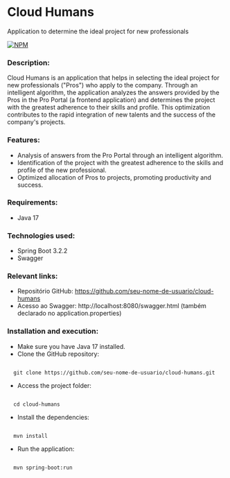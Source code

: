 # Cloud Humans

Application to determine the ideal project for new professionals

[![NPM](https://img.shields.io/npm/l/react)](https://github.com/EdvanLSBJunior/cloud-humans/blob/main/LICENSE)

### Description:

Cloud Humans is an application that helps in selecting the ideal project for new professionals ("Pros") who apply to the company. Through an intelligent algorithm, the application analyzes the answers provided by the Pros in the Pro Portal (a frontend application) and determines the project with the greatest adherence to their skills and profile. This optimization contributes to the rapid integration of new talents and the success of the company's projects.

### Features:

- Analysis of answers from the Pro Portal through an intelligent algorithm.
- Identification of the project with the greatest adherence to the skills and profile of the new professional.
- Optimized allocation of Pros to projects, promoting productivity and success.

### Requirements:

- Java 17
### Technologies used:

- Spring Boot 3.2.2
- Swagger

### Relevant links:

- Repositório GitHub: https://github.com/seu-nome-de-usuario/cloud-humans
- Acesso ao Swagger: http://localhost:8080/swagger.html (também declarado no application.properties)
  
### Installation and execution:

- Make sure you have Java 17 installed.
- Clone the GitHub repository:
```

  git clone https://github.com/seu-nome-de-usuario/cloud-humans.git

```

- Access the project folder:
```

  cd cloud-humans

```
- Install the dependencies:
```

  mvn install

```
- Run the application:
```

  mvn spring-boot:run

```
